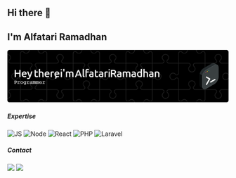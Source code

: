 ## Hi there 👋

## I'm Alfatari Ramadhan

![Alfatari Ramadhan](img/github-header-image.png)

##### Expertise

![JS](https://img.shields.io/badge/JavaScript-323330?style=for-the-badge&logo=javascript&logoColor=F7DF1E") ![Node](https://img.shields.io/badge/Node%20js-339933?style=for-the-badge&logo=nodedotjs&logoColor=white) ![React](https://img.shields.io/badge/React-20232A?style=for-the-badge&logo=react&logoColor=61DAFB") ![PHP](https://img.shields.io/badge/PHP-777BB4?style=for-the-badge&logo=php&logoColor=white) ![Laravel](https://img.shields.io/badge/Laravel-FF2D20?style=for-the-badge&logo=laravel&logoColor=white)

##### Contact

[<img src="https://img.shields.io/badge/Instagram-E4405F?style=for-the-badge&logo=instagram&logoColor=white">](https://www.instagram.com/al_fatari/) [<img src="https://img.shields.io/badge/LinkedIn-0077B5?style=for-the-badge&logo=linkedin&logoColor=white">](https://www.linkedin.com/in/alfatari-ramadhan/)

<!--
**alfatari-ramadhan/alfatari-ramadhan** is a ✨ _special_ ✨ repository because its `README.md` (this file) appears on your GitHub profile.

Here are some ideas to get you started:

- 🔭 I’m currently working on ...
- 🌱 I’m currently learning ...
- 👯 I’m looking to collaborate on ...
- 🤔 I’m looking for help with ...
- 💬 Ask me about ...
- 📫 How to reach me: ...
- 😄 Pronouns: ...
- ⚡ Fun fact: ...
-->
